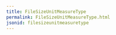 ```yaml
---
title: FileSizeUnitMeasureType
permalink: FileSizeUnitMeasureType.html
jsonid: filesizeunitmeasuretype
---
```

